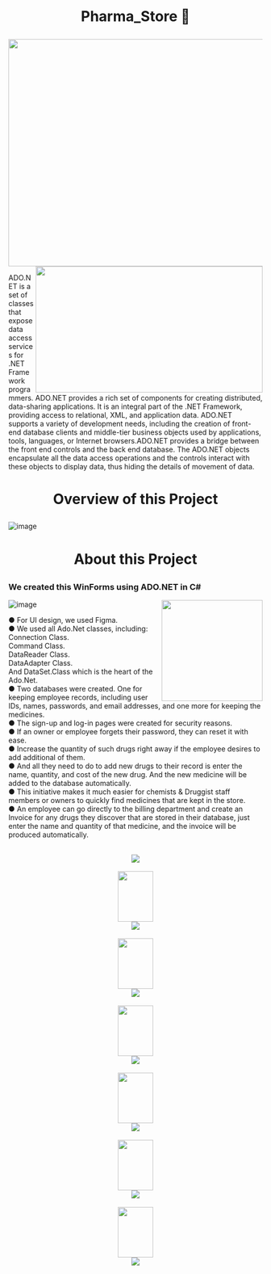 # <p align="center">Pharma_Store 🏥 </p>


<img width="1000" height="450" src ="https://user-images.githubusercontent.com/102660203/190621601-122315bf-416a-4b69-8362-9928980ec10f.png" >

<img align="right" height="250" width="450" src="https://user-images.githubusercontent.com/102660203/190659527-84991667-0033-4987-9a6b-1a95799d72da.png">


ADO.NET is a set of classes that expose data access services for .NET Framework programmers. ADO.NET provides a rich set of components for creating distributed, data-sharing applications. It is an integral part of the .NET Framework, providing access to relational, XML, and application data. ADO.NET supports a variety of development needs, including the creation of front-end database clients and middle-tier business objects used by applications, tools, languages, or Internet browsers.ADO.NET provides a bridge between the front end controls and the back end database. The ADO.NET objects encapsulate all the data access operations and the controls interact with these objects to display data, thus hiding the details of movement of data.

# <p align="center"> Overview of this Project </p>



![image](https://user-images.githubusercontent.com/102660203/190656862-e12b6327-80f9-4cc7-866d-d29094fccfc3.png)
<br>

# <p align="center">  About this Project </p>

### We created this WinForms using ADO.NET in C# 

<img align="right" height="200" width="200" src="https://user-images.githubusercontent.com/102660203/190623202-46cd0005-ebb7-4cd7-a138-662454e42bb8.png">


![image](https://user-images.githubusercontent.com/102660203/190622524-2af3fc19-95b7-494e-ac38-62062674a225.png)

● For UI design, we used Figma. <br>
● We used all Ado.Net classes, including:
Connection Class.<br>
Command Class.<br>
DataReader Class.<br>
DataAdapter Class.<br>
And DataSet.Class which is the heart of the Ado.Net. <br>
● Two databases were created. One for keeping employee records, including user IDs, names, passwords, and email addresses, and one more for keeping the medicines.<br>
● The sign-up and log-in pages were created for security reasons.<br>
● If an owner or employee forgets their password, they can reset it with ease.<br>
● Increase the quantity of such drugs right away if the employee desires to add additional of them.<br>
● And all they need to do to add new drugs to their record is enter the name, quantity, and cost of the new drug. And the new medicine will be added to the database automatically.<br>
● This initiative makes it much easier for chemists & Druggist staff members or owners to quickly find medicines that are kept in the store.<br>
● An employee can go directly to the billing department and create an Invoice for any drugs they discover that are stored in their database, just enter the name and quantity of that medicine, and the invoice will be produced automatically.<br>
<br>

<div align="center">
      
<img src="https://user-images.githubusercontent.com/102660203/190662475-bd9737e5-ce46-4f08-9f10-c6b6e572e6dc.png">
      
</div>
<br>

<div align="center">
      
<img  height="100" width="70" src="https://user-images.githubusercontent.com/102660203/190661430-e88889b2-a3e0-4b13-951d-137f8e0bc8e3.png">
      
</div>




<div align="center">
      
<img src="https://user-images.githubusercontent.com/102660203/190664263-8c345429-675d-441f-88c2-19ccc75e9b8d.png">
      
</div>
<br>

<div align="center">
      
<img  height="100" width="70" src="https://user-images.githubusercontent.com/102660203/190661430-e88889b2-a3e0-4b13-951d-137f8e0bc8e3.png">
      
</div>


<div align="center">
      
<img src="https://user-images.githubusercontent.com/102660203/190663233-ed017979-fd98-449a-a1ac-551a8c7918dd.png">
      
</div>
<br>

<div align="center">
      
<img  height="100" width="70" src="https://user-images.githubusercontent.com/102660203/190661430-e88889b2-a3e0-4b13-951d-137f8e0bc8e3.png">
      
</div>



<div align="center">
      
<img src="https://user-images.githubusercontent.com/102660203/190663288-3848037a-4c60-4871-b175-86a0ca88a164.png">
      
</div>
<br>

<div align="center">
      
<img  height="100" width="70" src="https://user-images.githubusercontent.com/102660203/190661430-e88889b2-a3e0-4b13-951d-137f8e0bc8e3.png">
      
</div>





<div align="center">
      
<img src="https://user-images.githubusercontent.com/102660203/190663379-4c70d34e-8989-4e41-a60d-eef1af30dfeb.png">
      
</div>
<br>

<div align="center">
      
<img  height="100" width="70" src="https://user-images.githubusercontent.com/102660203/190661430-e88889b2-a3e0-4b13-951d-137f8e0bc8e3.png">
      
</div>




<div align="center">
      
<img src="https://user-images.githubusercontent.com/102660203/190663441-70bb4468-4cf4-4048-b971-1977587d154d.png">
      
</div>
<br>

<div align="center">
      
<img  height="100" width="70" src="https://user-images.githubusercontent.com/102660203/190661430-e88889b2-a3e0-4b13-951d-137f8e0bc8e3.png">
      
</div>




<div align="center">
      
<img src="https://user-images.githubusercontent.com/102660203/190663550-2bfa91bc-bc52-4eeb-bdbd-a486e81ac011.png">
      
</div>
<br>
